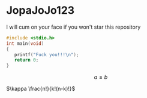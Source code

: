 # JopaJoJo123
I will cum on your face if you won't star this repository
```c
#include <stdio.h>
int main(void)
{
   printf("Fuck you!!!\n");
   return 0;
}
```
$$ a \leq b$$

$\kappa \frac{n!}{k!(n-k)!}$
